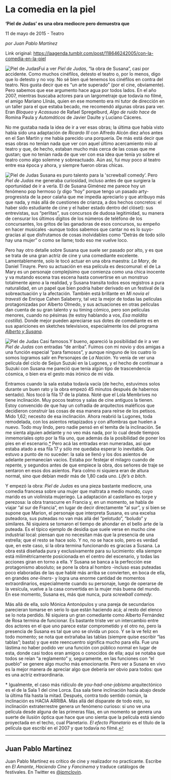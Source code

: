 # La comedia en la piel

**‘Piel de Judas’ es una obra mediocre pero demuestra que**

11 de mayo de 2015 - Teatro

_por Juan Pablo Martínez_

Link original: https://laagenda.tumblr.com/post/118646242005/con-la-comedia-en-la-piel

![Piel de Judas](https://64.media.tumblr.com/0df1d3b120b27ee853f18dd7de50f0e3/tumblr_inline_pjzvptLg3m1t6q87u_500.jpg)Fui a ver *Piel de Judas*, “la obra de Susana”, casi por accidente. Como muchos cinéfilos, detesto el teatro o, por lo menos, digo que lo detesto y no voy. No sé bien qué tenemos los cinéfilos en contra del teatro. Nos gusta decir que es “un arte superado” (por el cine, obviamente). Pero sabemos que ese argumento hace agua por todos lados. En el año 2007, mientras buscaba actores para un largometraje que todavía no filmé, el amigo Mariano Llinás, quien en ese momento era mi tutor de dirección en un taller para el que estaba becado, me recomendó algunas obras para ver. Eran *Bloqueo* y *Acassuso* de Rafael Spregelburd, *Algo de ruido hace* de Romina Paula y *Automáticos* de Javier Daulte y Luciano Cáceres.

No me gustaba nada la idea de ir a ver esas obras; la última que había visto había sido una adaptación de *Ricardo III* con Alfredo Alcón diez años antes en el San Martín y me había parecido una porquería. De más está decir que esas obras no tenían nada que ver con aquel último acercamiento mío al teatro y que, de hecho, estaban mucho más cerca de las cosas que me gustan; que no tenían nada de que ver con esa idea que tenía yo sobre el teatro como algo solemne y sobreactuado. Aún así, fui muy poco al teatro entre esa época y ahora, y siempre fueron obras chicas.

![Piel de Judas](https://64.media.tumblr.com/0df1d3b120b27ee853f18dd7de50f0e3/tumblr_inline_pjzvptLg3m1t6q87u_500.jpg) Susana es puro talento para la 'screwball comedy’. Pero *Piel de Judas* me generaba curiosidad, incluso antes de que surgiera la oportunidad de ir a verla. El de Susana Giménez me parece hoy un fenómeno pop hermoso (y digo “hoy” porque tengo un pasado arty-progresista de la peor calaña que me impedía apreciarlo y que atribuyo más que nada, y más allá de cuestiones de crianza, a dos hechos concretos: el haber sido estudiante de cine y el haber estado dentro del clóset): sus entrevistas, sus “perlitas”, sus concursos de dudosa legitimidad, su manera de censurar los últimos dígitos de los números de teléfono de los concursantes, los gritos de las ganadoras de esos concursos, su empeño en hacer musicales -aunque todos sabemos que cantar no es lo suyo- gracias al que disfrutamos de cosas inolvidables como “Detrás de todo sólo hay una mujer” o como se llame; todo eso me vuelve loco.

Pero hay otro detalle sobre Susana que suele ser pasado por alto, y es que se trata de una gran actriz de cine y una comediante excelente. Lamentablemente, solo le tocó actuar en una obra maestra: *La Mary*, de Daniel Tinayre. Pero su actuación en esa película es descomunal: el de La Mary es un personaje complejísimo que comienza como una chica inocente y va mutando escena tras escena hasta convertirse en un monstruo totalmente ajeno a la realidad, y Susana transita todos esos registros a pura naturalidad, en un papel que bien podría haber derivado en un festival de la sobreactuación y la afectación. También está brillante en *Mi novia el travesti* de Enrique Cahen Salaberry, tal vez la mejor de todas las películas protagonizadas por Alberto Olmedo, y sus actuaciones en otras películas dan cuenta de su gran talento y su timing cómico, pero son películas menores, cuando no pésimas (te estoy hablando a vos, *Esa maldita costilla*). Donde mejor pueden apreciarse sus dotes de comediante es en sus apariciones en sketches televisivos, especialmente los del programa *[Alberto y Susana](https://youtu.be/-84UfBsk9lk)*.

![Piel de Judas](https://64.media.tumblr.com/0ea94ca66f01382aa643e9b25deb8eb5/tumblr_inline_pjzvptL96M1t6q87u_250.jpg) Casi famosos.Y bueno, apareció la posibilidad de ir a ver *Piel de Judas* con entradas “de arriba”. Fuimos con mi novio y dos amigas a una función especial “para famosos”, y aunque ninguno de los cuatro lo somos logramos salir en Personajes de *La Nación*. Yo venía de ver una película del ciclo de Seijun Suzuki en la Lugones, y el hecho de continuar a Suzuki con Susana me pareció que tenía algún tipo de trascendencia cósmica, o bien era el gesto más irónico de mi vida.

Entramos cuando la sala estaba todavía vacía (de hecho, estuvimos solos durante un buen rato y la obra empezó 45 minutos después de habernos sentado). Nos tocó la fila 17 de la platea. Noté que el Lola Membrives no tiene inclinación. Muy pocos teatros y salas de cine antiguos la tienen. Estoy convencido de que hay un cofradía de arquitectos maléficos que decidieron construir las cosas de esa manera para reírse de los petisos. Mido 1,62; necesito de esa inclinación. Ahora reabrió la Lugones, toda remodelada, con los asientos retapizados y con alfombras que huelen a nuevo. Todo muy lindo, pero nadie pensó en el temita de la inclinación. Se me sienta alguien adelante y no veo más nada, por lo cual desde tiempos inmemoriales opto por la fila uno, que además da la posibilidad de poner los pies en el escenario.[\*](#fn1) Pero acá las entradas eran numeradas, así que estaba atado a esa fila 17 y sólo me quedaba esperar lo inevitable. Que estuvo a punto de no suceder: la sala se llenó y los dos asientos de adelante permanecían vacíos. Estaba por festejar el milagro cuando de repente, y segundos antes de que empiece la obra, dos señores de traje se sentaron en esos dos asientos. Para colmo ni siquiera eran de altura normal, sino que debían medir más de 1,80 cada uno. *Life’s a bitch*.

Y empezó la obra: *Piel de Judas* es una pieza bastante mediocre, una comedia francesa sobre una mujer que maltrata a medio mundo, cuyo marido es un violinista mujeriego. La adaptación al castellano es torpe y perezosa: la obra transcurre en Francia y, en un momento, se habla de viajar “al sur de Francia”, en lugar de decir directamente “al sur”, y si bien se supone que Marion, el personaje que interpreta Susana, es una excelsa puteadora, sus puteadas no van más allá del “pelotudo”, “boludo” y similares. Ni siquiera se tomaron el tiempo de ahondar en el bello arte de la puteada. Es el típico ejemplo de desidia que suele verse en mucho cine industrial local: piensan que no necesitan más que la presencia de una estrella; que el resto se hace solo. Y no, no se hace solo, pero es verdad que, en este caso, si la obra termina funcionando es gracias a Susana. La obra está diseñada pura y exclusivamente para su lucimiento: ella siempre está milimétricamente posicionada en el centro del escenario, y todas las acciones giran en torno a ella. Y Susana se banca a la perfección ese protagonismo absoluto; se pone la obra al hombro -incluso esas puteadas poco elaboradas de las que hablé más arriba se convierten, en boca de ella, en grandes *one-liners*- y logra una enorme cantidad de momentos extraordinarios, especialmente cuando su personaje, luego de operarse de la vesícula, vuelve a la casa convertida en la mujer más buena del mundo. En ese momento, Susana es, más que nunca, pura *screwball comedy*.

Más allá de ella, solo Mónica Antonópulos y una pareja de secundarios parecieran tomarse en serio lo que están haciendo acá; al resto del elenco se lo nota perdido. Ni siquiera un gran comediante como Alberto Fernández de Rosa termina de funcionar. Es bastante triste ver un intercambio entre dos actores en el que uno parece estar comprometido y el otro no, pero la presencia de Susana es tal que uno se olvida un poco. Y se la ve feliz en todo momento; se nota que extrañaba las tablas (siempre quise escribir “las tablas”; basta) y que este reencuentro significa mucho para ella. Fue una lástima no haber podido ver una función con público normal en lugar de esta, donde casi todos eran amigos o conocidos de ella; aquí se notaba que todos se reían “a reglamento” y, seguramente, en las funciones con “el pueblo” se genere algo mucho más emocionante. Pero ver a Susana en vivo es la mejor manera de apreciar algo que debería ser obvio para todos: que es una actriz extraordinaria.

\* Igualmente, el caso más ridículo de *you-had-one-jobismo* arquitectónico es el de la Sala 1 del cine Lorca. Esa sala tiene inclinación hacia abajo desde la última fila hasta la mitad. Después, contra todo sentido común, la inclinación es HACIA ARRIBA. Más allá del disparate de todo esto, su inclinación extraterrestre genera un fenómeno curioso: si uno ve una película desde alguna de las primeras filas, en un momento se genera una suerte de ilusión óptica que hace que uno sienta que la película está siendo proyectada en el techo, cual Planetario. *El efecto Planetario* es el título de la película que escribí en el 2007 y que todavía no filmé.[↩](#ref1 "Jump back to footnote 1 in the text.")

---

 Juan Pablo Martínez
--------------------

 Juan Pablo Martínez es crítico de cine y realizador no practicante. Escribe en *El Amante*, *Haciendo Cine* y *Fancinema* y traduce catálogos de festivales. En Twitter es [@jpmclovin](https://twitter.com/jpmclovin). 

